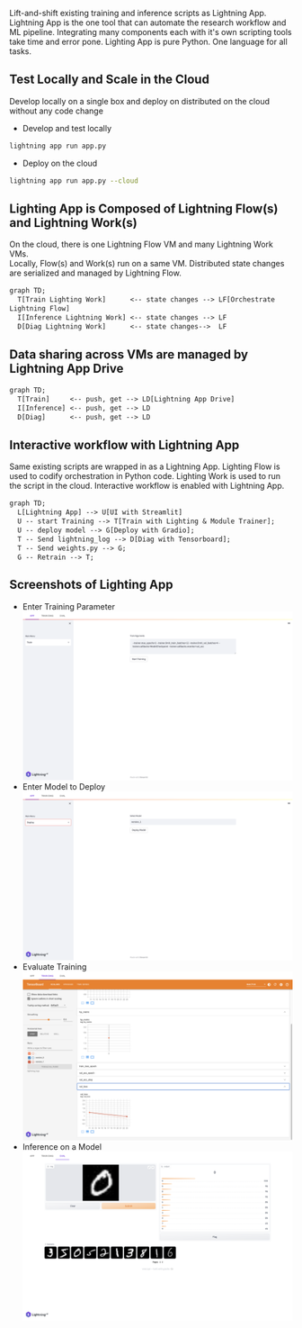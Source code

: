 Lift-and-shift existing training and inference scripts as Lightning App.
Lightning App is the one tool that can automate the research workflow and ML pipeline.
Integrating many components each with it's own scripting tools take time and error pone.
Lighting App is pure Python. 
One language for all tasks.


## Test Locally and Scale in the Cloud

Develop locally on a single box and deploy on distributed on the cloud without any code change
  
- Develop and test locally
```bash
lightning app run app.py
```
- Deploy on the cloud

```bash
lightning app run app.py --cloud
```

## Lighting App is Composed of Lightning Flow(s) and Lightning Work(s)

On the cloud, there is one Lightning Flow VM and many Lightning Work VMs.  
Locally, Flow(s) and Work(s) run on a same VM.
Distributed state changes are serialized and managed by Lightning Flow.

```mermaid
graph TD;
  T[Train Lighting Work]      <-- state changes --> LF[Orchestrate Lightning Flow]
  I[Inference Lightning Work] <-- state changes --> LF
  D[Diag Lightning Work]      <-- state changes-->  LF
```

## Data sharing across VMs are managed by Lightning App Drive

```mermaid
graph TD;
  T[Train]     <-- push, get --> LD[Lightning App Drive]
  I[Inference] <-- push, get --> LD
  D[Diag]      <-- push, get --> LD
```

## Interactive workflow with Lightning App
Same existing scripts are wrapped in as a Lightning App.
Lighting Flow is used to codify orchestration in Python code.
Lighting Work is used to run the script in the cloud. 
Interactive workflow is enabled with Lightning App.

```mermaid
graph TD;
  L[Lightning App] --> U[UI with Streamlit]
  U -- start Training --> T[Train with Lighting & Module Trainer];
  U -- deploy model --> G[Deploy with Gradio];
  T -- Send lightning_log --> D[Diag with Tensorboard];
  T -- Send weights.py --> G;
  G -- Retrain --> T;
```

## Screenshots of Lighting App

- Enter Training Parameter
![Train](./assets/../static/train.png)
- Enter Model to Deploy
![Deploy](./assets/../static/deploy.png)
- Evaluate Training
![Diag](./assets/../static/diag.png)
- Inference on a Model
![Inference](./assets/../static/inference.png)
